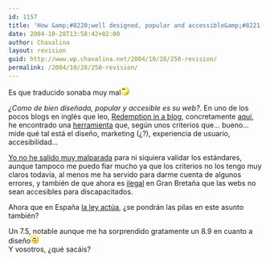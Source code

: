 ```yaml
---
id: 1157
title: 'How &amp;#8220;well designed, popular and accessible&amp;#8221; is your website?'
date: 2004-10-28T13:58:42+02:00
author: Chavalina
layout: revision
guid: http://www.wp.chavalina.net/2004/10/28/250-revision/
permalink: /2004/10/28/250-revision/
---
```

Es que traducido sonaba muy mal![emo](/imagenes/emoticonos/pensativo.gif) 

_&iquest;Como de bien dise&ntilde;ada, popular y accesible es su web?_. En uno de los pocos blogs en inglés que leo, <a href="http://blog.codefront.net/" target="_blank">Redemption in a blog</a>, concretamente <a href="http://blog.codefront.net/archives/2004/10/27/how-well-designed-popular-and-accessible-is-your-website/" target="_blank">aquí</a>, he encontrado una <a href="http://sitescore.silktide.com/index.php" target="_blank">herramienta</a> que, seg&uacute;n unos criterios que… bueno… mide qué tal está el dise&ntilde;o, marketing (&iquest;?), experiencia de usuario, accesibilidad…

<a href="http://sitescore.silktide.com/index.php?node=612&#038;pagetree=&#038;mode=&#038;form_refresh=0&#038;form1=1&#038;f1_url=www.chavalina.net&#038;f1_ok=Test&#038;pagetree=" target="_blank">Yo no he salido muy malparada</a> para ni siquiera validar los estándares, aunque tampoco me puedo fiar mucho ya que los criterios no los tengo muy claros todavía, al menos me ha servido para darme cuenta de algunos errores, y también de que ahora es <a href="http://www.silktide.com/index.php?pagename=belegal" target="_blank">ilegal</a> en Gran Breta&ntilde;a que las webs no sean accesibles para discapacitados.

Ahora que en Espa&ntilde;a <a href="http://www.internautas.org/article.php?sid=1846" target="_blank">la ley act&uacute;a</a>, &iquest;se pondrán las pilas en este asunto también?

Un 7.5, notable aunque me ha sorprendido gratamente un 8.9 en cuanto a dise&ntilde;o![emo](/imagenes/emoticonos/sonrisa.gif)  
Y vosotros, &iquest;qué sacáis?